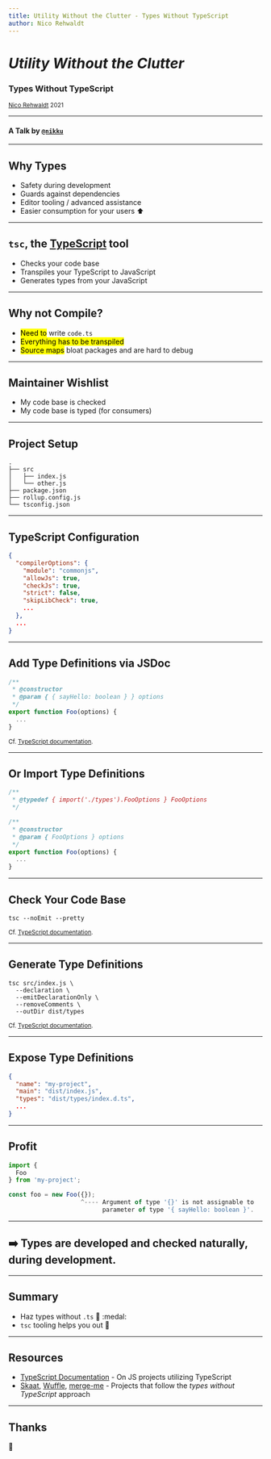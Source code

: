 ```yaml
---
title: Utility Without the Clutter - Types Without TypeScript
author: Nico Rehwaldt
---
```


# _Utility Without the Clutter_

### Types Without TypeScript

<small><a href="https://github.com/nikku">Nico Rehwaldt</a> 2021</small>

---

#### A Talk by [`@nikku`](https://github.com/nikku)

---

## Why Types

* Safety during development
* Guards against dependencies
* Editor tooling / advanced assistance
* Easier consumption for your users :arrow_up:

---

## `tsc`, the [TypeScript](https://www.typescriptlang.org/) tool

* Checks your code base
* Transpiles your TypeScript to JavaScript
* Generates types from your JavaScript

---

## Why not Compile?

* <mark>Need to</mark> write `code.ts`
* <mark>Everything has to be transpiled</mark>
* <mark>Source maps</mark> bloat packages and are hard to debug

---

## Maintainer Wishlist

* My code base is checked
* My code base is typed (for consumers)

---

## Project Setup

```plain
.
├── src
│   ├── index.js
│   └── other.js
├── package.json
├── rollup.config.js
└── tsconfig.json
```

---

## TypeScript Configuration

```json
{
  "compilerOptions": {
    "module": "commonjs",
    "allowJs": true,
    "checkJs": true,
    "strict": false,
    "skipLibCheck": true,
    ...
  },
  ...
}
```

---

## Add Type Definitions via JSDoc

```javascript
/**
 * @constructor
 * @param { { sayHello: boolean } } options
 */
export function Foo(options) {
  ...
}
```

<small>Cf. [TypeScript documentation](https://www.typescriptlang.org/docs/handbook/jsdoc-supported-types.html).</small>

---

## Or Import Type Definitions

```javascript
/**
 * @typedef { import('./types').FooOptions } FooOptions
 */

/**
 * @constructor
 * @param { FooOptions } options
 */
export function Foo(options) {
  ...
}
```

---

## Check Your Code Base

```plain
tsc --noEmit --pretty
```
<small>Cf. [TypeScript documentation](https://www.typescriptlang.org/docs/handbook/type-checking-javascript-files.html).</small>

---

## Generate Type Definitions

```plain
tsc src/index.js \
  --declaration \
  --emitDeclarationOnly \
  --removeComments \
  --outDir dist/types
```

<small>Cf. [TypeScript documentation](https://www.typescriptlang.org/docs/handbook/declaration-files/dts-from-js.html).</small>

---

## Expose Type Definitions

```json
{
  "name": "my-project",
  "main": "dist/index.js",
  "types": "dist/types/index.d.ts",
  ...
}
```

---

## Profit

```javascript
import {
  Foo
} from 'my-project';

const foo = new Foo({});
                    ^---- Argument of type '{}' is not assignable to
                          parameter of type '{ sayHello: boolean }'.
```

---

## :arrow_right: Types are developed and checked naturally, during development.

---

## Summary

* Haz types without `.ts` :cake: :medal:
* `tsc` tooling helps you out :muscle:

---

## Resources

* [TypeScript Documentation](https://www.typescriptlang.org/docs/handbook/intro-to-js-ts.html) - On JS projects utilizing TypeScript
* [Skaat](https://github.com/nikku/skaat), [Wuffle](https://github.com/nikku/wuffle), [merge-me](https://github.com/nikku/merge-me) - Projects that follow the <em>types without TypeScript</em> approach

---

## Thanks

:clap: